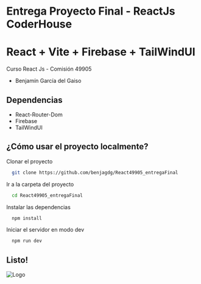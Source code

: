 # Entrega Proyecto Final - ReactJs CoderHouse
# React + Vite + Firebase + TailWindUI

Curso React Js - Comisión 49905
- Benjamín García del Gaiso

## Dependencias
- React-Router-Dom
- Firebase
- TailWindUI


## ¿Cómo usar el proyecto localmente?

Clonar el proyecto

```bash
  git clone https://github.com/benjagdg/React49905_entregaFinal
```

Ir a la carpeta del proyecto

```bash
  cd React49905_entregaFinal
```

Instalar las dependencias

```bash
  npm install
```

Iniciar el servidor en modo dev

```bash
  npm run dev
```

## Listo! 


![Logo](https://upload.wikimedia.org/wikipedia/commons/7/75/Logo_blackbg.png)